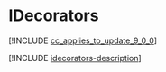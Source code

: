# IDecorators

[!INCLUDE [cc_applies_to_update_9_0_0](../../../includes/cc_applies_to_update_9_0_0.md)]

[!INCLUDE [idecorators-description](includes/idecorators-description.md)]